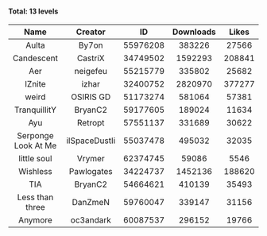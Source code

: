 #### Total: 13 levels

| Name | Creator | ID | Downloads | Likes |
|:---:|:---:|:---:|:---:|:---:|
| Aulta | By7on | 55976208 | 383226 | 27566
| Candescent | CastriX | 34749502 | 1592293 | 208841
| Aer | neigefeu | 55215779 | 335802 | 25682
| IZnite | izhar | 32400752 | 2820970 | 377277
| weird | OSIRIS GD | 51173274 | 581064 | 57381
| TranquillitY | BryanC2 | 59177605 | 189024 | 11634
| Ayu | Retropt | 57551137 | 331689 | 30622
| Serponge Look At Me | iISpaceDustIi | 55037478 | 495032 | 32035
| little soul | Vrymer | 62374745 | 59086 | 5546
| Wishless | Pawlogates | 34224737 | 1452136 | 188620
|  TIA | BryanC2 | 54664621 | 410139 | 35493
| Less than three | DanZmeN | 59760047 | 339147 | 31156
| Anymore | oc3andark | 60087537 | 296152 | 19766
